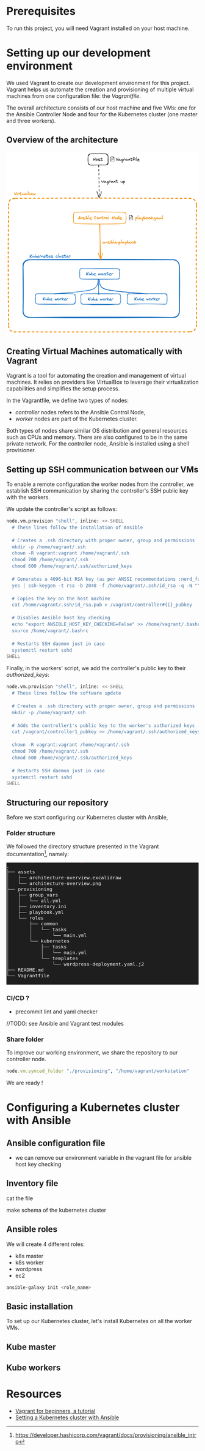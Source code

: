 # Prerequisites

To run this project, you will need Vagrant installed on your host machine.

# Setting up our development environment

We used Vagrant to create our development environment for this project. Vagrant helps us automate the creation and provisioning of multiple virtual machines from one configuration file: the *Vagrantfile*.

The overall architecture consists of our host machine and five VMs: one for the Ansible Controller Node and four for the Kubernetes cluster (one master and three workers).

Overview of the architecture
-

![Overview of the architecture](./assets/architecture-overview.png)

## Creating Virtual Machines automatically with Vagrant

Vagrant is a tool for automating the creation and management of virtual machines. It relies on providers like VirtualBox to leverage their virtualization capabilities and simplifies the setup process.

In the Vagrantfile, we define two types of nodes:
- *controller* nodes refers to the Ansible Control Node,
- *worker* nodes are part of the Kubernetes cluster.

Both types of nodes share similar OS distribution and general resources such as CPUs and memory. There are also configured to be in the same private network. For the controller node, Ansible is installed using a shell provisioner. 

## Setting up SSH communication between our VMs

To enable a remote configuration the worker nodes from the controller, we establish SSH communication by sharing the controller's SSH public key with the workers.

We update the controller's script as follows:

```bash
node.vm.provision "shell", inline: <<-SHELL
  # These lines follow the installation of Ansible

  # Creates a .ssh directory with proper owner, group and permissions
  mkdir -p /home/vagrant/.ssh
  chown -R vagrant:vagrant /home/vagrant/.ssh
  chmod 700 /home/vagrant/.ssh
  chmod 600 /home/vagrant/.ssh/authorized_keys

  # Generates a 4096-bit RSA key (as per ANSSI recommendations :nerd_face:)
  yes | ssh-keygen -t rsa -b 2048 -f /home/vagrant/.ssh/id_rsa -q -N ""

  # Copies the key on the host machine
  cat /home/vagrant/.ssh/id_rsa.pub > /vagrant/controller#{i}_pubkey

  # Disables Ansible host key checking
  echo "export ANSIBLE_HOST_KEY_CHECKING=False" >> /home/vagrant/.bashrc
  source /home/vagrant/.bashrc

  # Restarts SSH daemon just in case
  systemctl restart sshd
SHELL
```

Finally, in the workers' script, we add the controller's public key to their *authorized_keys*:

```bash
node.vm.provision "shell", inline: <<-SHELL
  # These lines follow the software update

  # Creates a .ssh directory with proper owner, group and permissions
  mkdir -p /home/vagrant/.ssh

  # Adds the controller1's public key to the worker's authorized keys
  cat /vagrant/controller1_pubkey >> /home/vagrant/.ssh/authorized_keys

  chown -R vagrant:vagrant /home/vagrant/.ssh
  chmod 700 /home/vagrant/.ssh
  chmod 600 /home/vagrant/.ssh/authorized_keys

  # Restarts SSH daemon just in case
  systemctl restart sshd
SHELL
```

## Structuring our repository

Before we start configuring our Kubernetes cluster with Ansible, 

### Folder structure

We followed the directory structure presented in the Vagrant documentation[^1],
namely:

![Tree output](./assets/tree-output.png)

[^1]: https://developer.hashicorp.com/vagrant/docs/provisioning/ansible_intro

### CI/CD ?

- precommit lint and yaml checker

//TODO: see Ansible and Vagrant test modules

### Share folder

To improve our working environment, we share the repository to our controller
node.

```ruby
node.vm.synced_folder "./provisioning", "/home/vagrant/workstation"
```

We are ready !

# Configuring a Kubernetes cluster with Ansible

## Ansible configuration file

- we can remove our environment variable in the vagrant file for ansible host
  key checking

## Inventory file

cat the file 

make schema of the kubernetes cluster

## Ansible roles

We will create 4 different roles:

- k8s master
- k8s worker
- wordpress
- ec2

```bash
ansible-galaxy init <role_name>
```
## Basic installation

To set up our Kubernetes cluster, let's install Kubernetes on all the worker
VMs.

## Kube master

## Kube workers
# Resources

- [Vagrant for beginners, a tutorial](https://dev.to/kennibravo/vagrant-for-beginners-getting-started-with-examples-jlm)
- [Setting a Kubernetes cluster with Ansible](https://vrukshalitorawane.medium.com/kubernetes-setup-with-wordpress-using-ansible-48dea03dc339)

